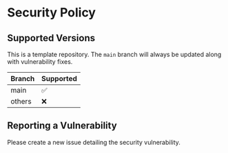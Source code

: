 # Security Policy

## Supported Versions

This is a template repository. The `main` branch will always be updated along with vulnerability fixes.

| Branch | Supported          |
| ------- | ------------------ |
| main   | :white_check_mark: |
| others   | :x:                |

## Reporting a Vulnerability

Please create a new issue detailing the security vulnerability.
